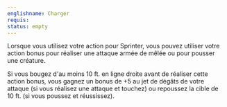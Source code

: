 ```yaml
---
englishname: Charger
requis:
status: empty
---
```

Lorsque vous utilisez votre action pour Sprinter, vous pouvez utiliser votre action bonus pour réaliser une attaque armée de mêlée ou pour pousser une créature.

Si vous bougez d'au moins 10 ft. en ligne droite avant de réaliser cette action bonus, vous gagnez un bonus de +5 au jet de dégâts de votre attaque (si vous réalisez une attaque et touchez) ou repoussez la cible de 10 ft. (si vous poussez et réussissez).
